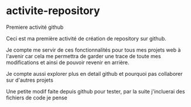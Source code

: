 # activite-repository
Premiere activité github

Ceci est ma première activité de création de repository sur github.

Je compte me servir de ces fonctionnalités pour tous mes projets web à l'avenir car cela me permettra de garder une trace de toute mes modifications et ainsi de pouvoir revenir en arrière.

Je compte aussi explorer plus en detail github et pourquoi pas collaborer sur d'autres projets

Une petite modif faite depuis github pour tester, par la suite j'incluerai des fichiers de code je pense
